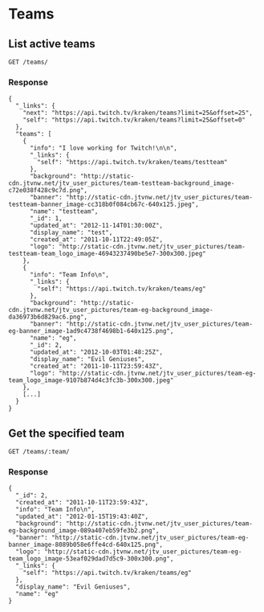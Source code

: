 # Teams

## List active teams

`GET /teams/`

### Response

```
{
  "_links": {
    "next": "https://api.twitch.tv/kraken/teams?limit=25&offset=25",
    "self": "https://api.twitch.tv/kraken/teams?limit=25&offset=0"
  },
  "teams": [
    {
      "info": "I love working for Twitch!\n\n",
      "_links": {
        "self": "https://api.twitch.tv/kraken/teams/testteam"
      },
      "background": "http://static-cdn.jtvnw.net/jtv_user_pictures/team-testteam-background_image-c72e038f428c9c7d.png",
      "banner": "http://static-cdn.jtvnw.net/jtv_user_pictures/team-testteam-banner_image-cc318b0f084cb67c-640x125.jpeg",
      "name": "testteam",
      "_id": 1,
      "updated_at": "2012-11-14T01:30:00Z",
      "display_name": "test",
      "created_at": "2011-10-11T22:49:05Z",
      "logo": "http://static-cdn.jtvnw.net/jtv_user_pictures/team-testteam-team_logo_image-46943237490be5e7-300x300.jpeg"
    },
    {
      "info": "Team Info\n",
      "_links": {
        "self": "https://api.twitch.tv/kraken/teams/eg"
      },
      "background": "http://static-cdn.jtvnw.net/jtv_user_pictures/team-eg-background_image-da36973b6d829ac6.png",
      "banner": "http://static-cdn.jtvnw.net/jtv_user_pictures/team-eg-banner_image-1ad9c4738f4698b1-640x125.png",
      "name": "eg",
      "_id": 2,
      "updated_at": "2012-10-03T01:48:25Z",
      "display_name": "Evil Geniuses",
      "created_at": "2011-10-11T23:59:43Z",
      "logo": "http://static-cdn.jtvnw.net/jtv_user_pictures/team-eg-team_logo_image-9107b874d4c3fc3b-300x300.jpeg"
    },
    [...]
  }
}
```

## Get the specified team

`GET /teams/:team/`

### Response

    {
      "_id": 2,
      "created_at": "2011-10-11T23:59:43Z",
      "info": "Team Info\n",
      "updated_at": "2012-01-15T19:43:40Z",
      "background": "http://static-cdn.jtvnw.net/jtv_user_pictures/team-eg-background_image-089a407eb59fe3b2.png",
      "banner": "http://static-cdn.jtvnw.net/jtv_user_pictures/team-eg-banner_image-8089b058e6ffe4cd-640x125.png",
      "logo": "http://static-cdn.jtvnw.net/jtv_user_pictures/team-eg-team_logo_image-53eaf029dad7d5c9-300x300.png",
      "_links": {
        "self": "https://api.twitch.tv/kraken/teams/eg"
      },
      "display_name": "Evil Geniuses",
      "name": "eg"
    }
